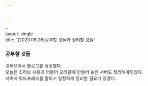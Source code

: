 ```yaml
---


---
```


<p>–<br>
layout: single<br>
title:  “(2023.08.26)공부할 것들과 정리할 것들”</p>
<h3 id="공부할-것들">공부할 것들</h3>
<p>깃허브에서 블로그를 생성했다.<br>
오늘은 깃허브 사용과 더불어 오라클에 만들어 놓은 서버도 정리해야되겠다.<br>
서버에 워드프레스를 깔아서 일정하게 정리할 필요가 있겠다.</p>

